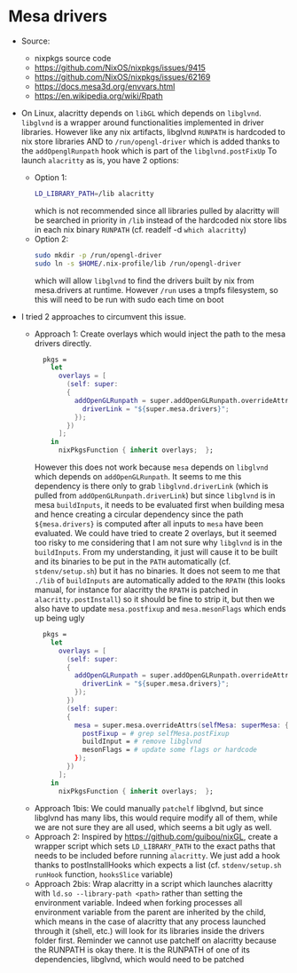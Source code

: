# Mesa drivers

- Source:
  - nixpkgs source code
  - https://github.com/NixOS/nixpkgs/issues/9415
  - https://github.com/NixOS/nixpkgs/issues/62169
  - https://docs.mesa3d.org/envvars.html
  - https://en.wikipedia.org/wiki/Rpath

- On Linux, alacritty depends on `libGL` which depends on `libglvnd`.
  `libglvnd` is a wrapper around functionalities implemented in driver libraries.
  However like any nix artifacts, libglvnd `RUNPATH` is hardcoded to nix store
  libraries AND to `/run/opengl-driver` which is added thanks to the
  `addOpenglRunpath` hook which is part of the `libglvnd.postFixUp`
  To launch `alacritty` as is, you have 2 options:
  - Option 1:
    ```sh
    LD_LIBRARY_PATH=/lib alacritty
    ```
    which is not recommended since all libraries pulled by alacritty will be
    searched in priority in `/lib` instead of the hardcoded nix store libs in each
    nix binary `RUNPATH`
    (cf. readelf -d `which alacritty`)
  - Option 2:
    ```sh
    sudo mkdir -p /run/opengl-driver
    sudo ln -s $HOME/.nix-profile/lib /run/opengl-driver
    ```
    which will allow `libglvnd` to find the drivers built by nix from mesa.drivers
    at runtime.
    However `/run` uses a tmpfs filesystem, so this will need to be run with sudo
    each time on boot

- I tried 2 approaches to circumvent this issue.
  - Approach 1:
    Create overlays which would inject the path to the mesa drivers directly.
    ```nix
      pkgs =
        let
          overlays = [
            (self: super:
            {
              addOpenGLRunpath = super.addOpenGLRunpath.overrideAttrs(_: _: {
                driverLink = "${super.mesa.drivers}";
              });
            })
          ];
        in
          nixPkgsFunction { inherit overlays;  };
    ```
    However this does not work because `mesa` depends on `libglvnd` which depends on
    `addOpenGLRunpath`. It seems to me this dependency is there only to grab
    `libglvnd.driverLink` (which is pulled from `addOpenGLRunpath.driverLink`) but
    since `libglvnd` is in mesa  `buildInputs`, it needs to be evaluated first
    when building mesa and hence creating a circular dependency since the path
    `${mesa.drivers}` is computed after all inputs to `mesa` have been evaluated.
    We could have tried to create 2 overlays, but it seemed too risky to me
    considering that I am not sure why `libglvnd` is in the `buildInputs`. From my
    understanding, it just will cause it to be built and its binaries to be put in the `PATH` automatically (cf.
    `stdenv/setup.sh`) but it has no binaries. It does not seem to me that `./lib` of
    `buildInputs` are automatically added to the `RPATH` (this looks manual, for instance for
    alacritty the `RPATH` is patched in `alacritty.postInstall`) so it should be fine to strip it, but then we also have to
    update `mesa.postfixup` and `mesa.mesonFlags` which ends up being ugly
    ```nix
      pkgs =
        let
          overlays = [
            (self: super:
            {
              addOpenGLRunpath = super.addOpenGLRunpath.overrideAttrs(_: _: {
                driverLink = "${super.mesa.drivers}";
              });
            })
            (self: super:
            {
              mesa = super.mesa.overrideAttrs(selfMesa: superMesa: {
                postFixup = # grep selfMesa.postFixup
                buildInput = # remove libglvnd
                mesonFlags = # update some flags or hardcode
              });
            })
          ];
        in
          nixPkgsFunction { inherit overlays;  };
    ```
  - Approach 1bis:
    We could manually `patchelf` libglvnd, but since libglvnd has many libs, this would require modify all of them, while we are not sure they are all used, which seems a bit ugly as well.
  - Approach 2:
    Inspired by https://github.com/guibou/nixGL, create a wrapper script which
    sets `LD_LIBRARY_PATH` to the exact paths that needs to be included before running
    `alacritty`. We just add a hook thanks to postInstallHooks which expects a
    list (cf. `stdenv/setup.sh` `runHook` function, `hooksSlice` variable)
  - Approach 2bis:
    Wrap alacritty in a script which launches alacritty with `ld.so --library-path <path>` rather than setting the environment variable. Indeed when forking processes all environment variable from the parent are inherited by the child, which means in the case of alacritty that any process launched through it (shell, etc.) will look for its libraries inside the drivers folder first.
    Reminder we cannot use patchelf on alacritty because the RUNPATH is okay there. It is the RUNPATH of one of its dependencies, libglvnd, which would need to be patched
